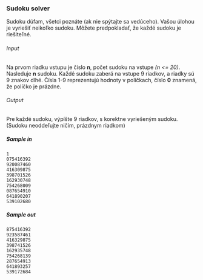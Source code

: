 ### Sudoku solver
Sudoku dúfam, všetci poznáte (ak nie spýtajte sa vedúceho). Vašou úlohou
je vyriešiť neikoľko sudoku. Môžete predpokladať, že každé sudoku je riešiteľné.

###### Input
Na prvom riadku vstupu je číslo **n**, počet sudoku na vstupe *(n <= 20)*. Nasleduje **n** sudoku. Každé sudoku zaberá na vstupe 9 riadkov, a riadky sú
9 znakov dlhé. Čísla 1-9 reprezentujú hodnoty v políčkach, číslo **0** znamená,
že políčko je prázdne.

###### Output
Pre každé sudoku, výpíšte 9 riadkov, s korektne vyriešeným sudoku. (Sudoku neoddeľujte ničím, prázdnym riadkom)

##### Sample in
```
1
075416392
920087460
416309875
398701526
162930748
754268009
087654910
641890207
539102680
```

##### Sample out
```
875416392
923587461
416329875
398741526
162935748
754268139
287654913
641893257
539172684
```
